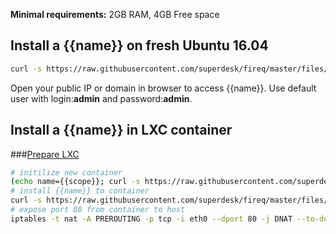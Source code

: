 **Minimal requirements:**
2GB RAM, 4GB Free space

## Install a {{name}} on fresh Ubuntu 16.04
```sh
curl -s https://raw.githubusercontent.com/superdesk/fireq/master/files/{{name}}/install | sudo bash
```

Open your public IP or domain in browser to access {{name}}. Use default user with login:**admin** and password:**admin**.

## Install a {{name}} in LXC container

###[Prepare LXC](../../docs/lxc.md)

```sh
# initilize new container
(echo name={{scope}}; curl -s https://raw.githubusercontent.com/superdesk/fireq/master/files/{{name}}/lxc-init) | sudo bash
# install {{name}} to container
curl -s https://raw.githubusercontent.com/superdesk/fireq/master/files/{{name}}/install | ssh root@{{scope}}
# expose port 80 from container to host
iptables -t nat -A PREROUTING -p tcp -i eth0 --dport 80 -j DNAT --to-destination $(sudo lxc-info -iH -n {{scope}})
```
